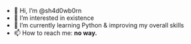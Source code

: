 - 👋 Hi, I’m @sh4d0wb0rn
- 👀 I’m interested in existence
- 🌱 I’m currently learning Python & improving my overall skills
- 📫 How to reach me: **no way.**

<!---
sh4d0wb0rn/sh4d0wb0rn is a ✨ special ✨ repository because its `README.md` (this file) appears on your GitHub profile.
You can click the Preview link to take a look at your changes.
--->
